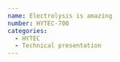 ```yaml
---
name: Electrolysis is amazing
number: HYTEC-700
categories:
  - HYTEC
  - Technical presentation
---
```

